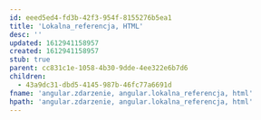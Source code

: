 ```yaml
---
id: eeed5ed4-fd3b-42f3-954f-8155276b5ea1
title: 'Lokalna_referencja, HTML'
desc: ''
updated: 1612941158957
created: 1612941158957
stub: true
parent: cc831c1e-1058-4b30-9dde-4ee322e6b7d6
children:
  - 43a9dc31-dbd5-4145-987b-46fc77a6691d
fname: 'angular.zdarzenie, angular.lokalna_referencja, html'
hpath: 'angular.zdarzenie, angular.lokalna_referencja, html'
---
```



